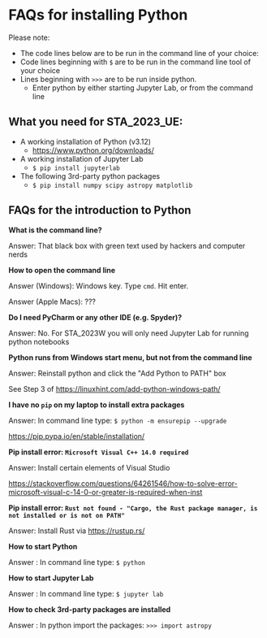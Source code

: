 # FAQs for installing Python

Please note:
- The code lines below are to be run in the command line of your choice:
- Code lines beginning with `$` are to be run in the command line tool of your choice
- Lines beginning with `>>>` are to be run inside python. 
  - Enter python by either starting Jupyter Lab, or from the command line


## What you need for STA_2023_UE:
- A working installation of Python (v3.12)
  - https://www.python.org/downloads/
- A working installation of Jupyter Lab
  - `$ pip install jupyterlab`
- The following 3rd-party python packages
  - `$ pip install numpy scipy astropy matplotlib`

## FAQs for the introduction to Python

**What is the command line?**

Answer: That black box with green text used by hackers and computer nerds

**How to open the command line**

Answer (Windows): Windows key. Type `cmd`. Hit enter.

Answer (Apple Macs): ??? 

**Do I need PyCharm or any other IDE (e.g. Spyder)?**

Answer: No. For STA_2023W you will only need Jupyter Lab for running python notebooks

**Python runs from Windows start menu, but not from the command line**

Answer: Reinstall python and click the "Add Python to PATH" box 

See Step 3 of https://linuxhint.com/add-python-windows-path/

**I have no `pip` on my laptop to install extra packages**

Answer: In command line type: `$ python -m ensurepip --upgrade`

https://pip.pypa.io/en/stable/installation/

**Pip install error: `Microsoft Visual C++ 14.0 required`**

Answer: Install certain elements of Visual Studio

https://stackoverflow.com/questions/64261546/how-to-solve-error-microsoft-visual-c-14-0-or-greater-is-required-when-inst

**Pip install error: `Rust not found - "Cargo, the Rust package manager, is not installed or is not on PATH"`**

Answer: Install Rust via https://rustup.rs/

**How to start Python**

Answer : In command line type: `$ python`

**How to start Jupyter Lab**

Answer : In command line type: `$ jupyter lab`

**How to check 3rd-party packages are installed**

Answer : In python import the packages: `>>> import astropy`
